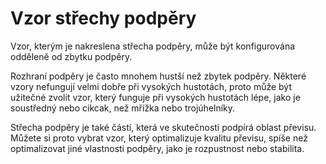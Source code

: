 Vzor střechy podpěry
====
Vzor, kterým je nakreslena střecha podpěry, může být konfigurována odděleně od zbytku podpěry.

Rozhraní podpěry je často mnohem hustší než zbytek podpěry. Některé vzory nefungují velmi dobře při vysokých hustotách, proto může být užitečné zvolit vzor, který funguje při vysokých hustotách lépe, jako je soustředný nebo cikcak, než mřížka nebo trojúhelníky.

Střecha podpěry je také částí, která ve skutečnosti podpírá oblast převisu. Můžete si proto vybrat vzor, který optimalizuje kvalitu převisu, spíše než optimalizovat jiné vlastnosti podpěry, jako je rozpustnost nebo stabilita.

